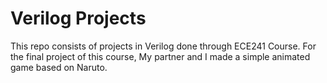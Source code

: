 # Verilog Projects
 This repo consists of projects in Verilog done through ECE241 Course. For the final project of this course, My partner and I made a simple animated game based on Naruto.  
